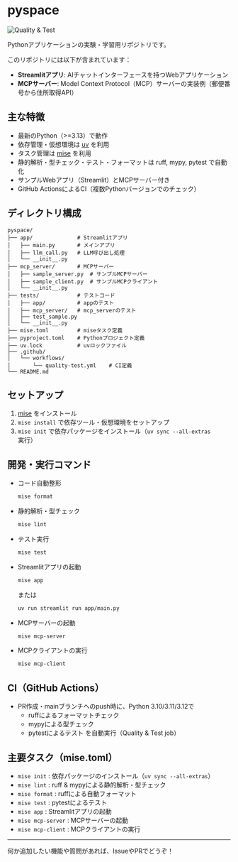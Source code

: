 # pyspace

![Quality & Test](https://github.com/rakuichi4817/pyspace/actions/workflows/quality-test.yml/badge.svg)

Pythonアプリケーションの実験・学習用リポジトリです。

このリポジトリには以下が含まれています：
- **Streamlitアプリ**: AIチャットインターフェースを持つWebアプリケーション
- **MCPサーバー**: Model Context Protocol（MCP）サーバーの実装例（郵便番号から住所取得API）

## 主な特徴

- 最新のPython（>=3.13）で動作
- 依存管理・仮想環境は [uv](https://github.com/astral-sh/uv) を利用
- タスク管理は [mise](https://mise.jdx.dev/) を利用
- 静的解析・型チェック・テスト・フォーマットは ruff, mypy, pytest で自動化
- サンプルWebアプリ（Streamlit）とMCPサーバー付き
- GitHub ActionsによるCI（複数Pythonバージョンでのチェック）

## ディレクトリ構成

```text
pyspace/
├── app/              # Streamlitアプリ
│   ├── main.py       # メインアプリ
│   ├── llm_call.py   # LLM呼び出し処理
│   └── __init__.py
├── mcp_server/       # MCPサーバー
│   ├── sample_server.py  # サンプルMCPサーバー
│   ├── sample_client.py  # サンプルMCPクライアント
│   └── __init__.py
├── tests/            # テストコード
│   ├── app/          # appのテスト
│   ├── mcp_server/   # mcp_serverのテスト
│   ├── test_sample.py
│   └── __init__.py
├── mise.toml         # miseタスク定義
├── pyproject.toml    # Pythonプロジェクト定義
├── uv.lock           # uvロックファイル
├── .github/
│   └── workflows/
│       └── quality-test.yml    # CI定義
└── README.md
```

## セットアップ

1. [mise](https://mise.jdx.dev/) をインストール
2. `mise install` で依存ツール・仮想環境をセットアップ
3. `mise init` で依存パッケージをインストール（`uv sync --all-extras` 実行）

## 開発・実行コマンド

- コード自動整形

  ```sh
  mise format
  ```

- 静的解析・型チェック

  ```sh
  mise lint
  ```

- テスト実行

  ```sh
  mise test
  ```

- Streamlitアプリの起動

  ```sh
  mise app
  ```

  または

  ```sh
  uv run streamlit run app/main.py
  ```

- MCPサーバーの起動

  ```sh
  mise mcp-server
  ```

- MCPクライアントの実行

  ```sh
  mise mcp-client
  ```

## CI（GitHub Actions）

- PR作成・mainブランチへのpush時に、Python 3.10/3.11/3.12で
  - ruffによるフォーマットチェック
  - mypyによる型チェック
  - pytestによるテスト
  を自動実行（Quality & Test job）

## 主要タスク（mise.toml）

- `mise init`     : 依存パッケージのインストール（`uv sync --all-extras`）
- `mise lint`     : ruff & mypyによる静的解析・型チェック
- `mise format`   : ruffによる自動フォーマット
- `mise test`     : pytestによるテスト
- `mise app`      : Streamlitアプリの起動
- `mise mcp-server` : MCPサーバーの起動
- `mise mcp-client` : MCPクライアントの実行

---
何か追加したい機能や質問があれば、IssueやPRでどうぞ！
